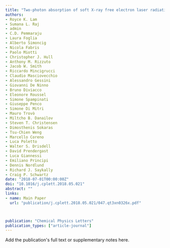 ```yaml
---
title: "Two-photon absorption of soft X-ray free electron laser radiation by graphite near the carbon K-absorption edge"
authors:
- Royce K. Lam
- Sumana L. Raj
- admin
- C.D. Pemmaraju
- Laura Foglia
- Alberto Simoncig
- Nicola Fabris
- Paolo Miotti
- Christopher J. Hull
- Anthony M. Rizzuto
- Jacob W. Smith
- Riccardo Mincigrucci
- Claudio Masciovecchio
- Alessandro Gessini
- Giovanni De Ninno
- Bruno Diviacco
- Eleonore Roussel
- Simone Spampinati
- Giuseppe Penco
- Simone Di Mitri
- Mauro Trovò
- Miltcho B. Danailov
- Steven T. Christensen
- Dimosthenis Sokaras
- Tsu-Chien Weng
- Marcello Coreno
- Luca Poletto
- Walter S. Drisdell
- David Prendergast
- Luca Giannessi
- Emiliano Principi
- Dennis Nordlund
- Richard J. Saykally
- Craig P. Schwartz
date: "2018-07-01T00:00:00Z"
doi: "10.1016/j.cplett.2018.05.021"
abstract: ""
links:
- name: Main Paper
  url: "publication/j.cplett.2018.05.021/047.qt3xn0326x.pdf"



publication: "Chemical Physics Letters"
publication_types: ["article-journal"]
---
```


Add the publication's full text or supplementary notes here.
